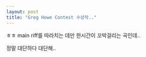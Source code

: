 ```yaml
---
layout: post
title: "Greg Howe Contest 수상작.."
---
```




ㅎㅎ main riff를 따라치는 데만 한시간이 꼬박걸리는 곡인데..

정말 대단하다 대단해..


